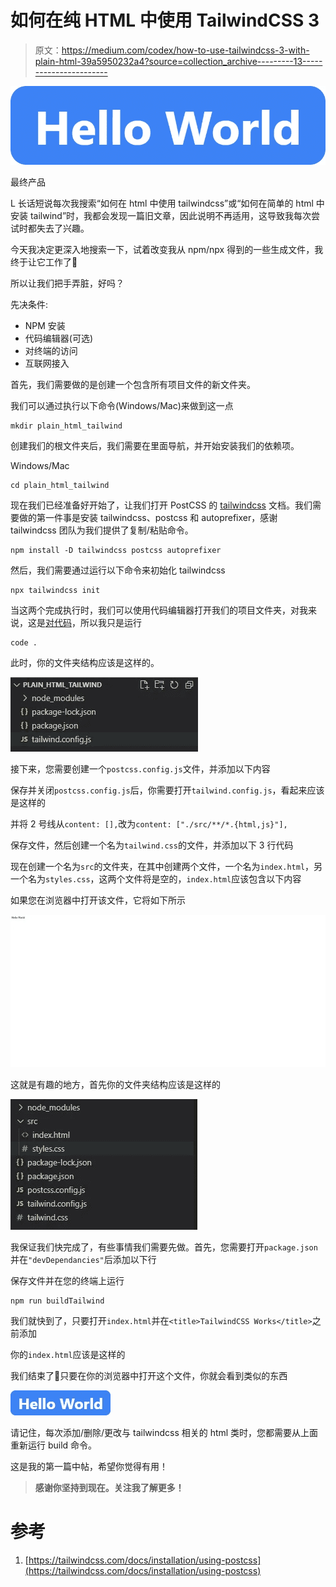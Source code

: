 # 如何在纯 HTML 中使用 TailwindCSS 3

> 原文：<https://medium.com/codex/how-to-use-tailwindcss-3-with-plain-html-39a5950232a4?source=collection_archive---------13----------------------->

![](img/3109b7434a31dd386e6870a7ce1b53ed.png)

最终产品

L 长话短说每次我搜索“如何在 html 中使用 tailwindcss”或“如何在简单的 html 中安装 tailwind”时，我都会发现一篇旧文章，因此说明不再适用，这导致我每次尝试时都失去了兴趣。

今天我决定更深入地搜索一下，试着改变我从 npm/npx 得到的一些生成文件，我终于让它工作了🎉

所以让我们把手弄脏，好吗？

先决条件:

*   NPM 安装
*   代码编辑器(可选)
*   对终端的访问
*   互联网接入

首先，我们需要做的是创建一个包含所有项目文件的新文件夹。

我们可以通过执行以下命令(Windows/Mac)来做到这一点

```
mkdir plain_html_tailwind
```

创建我们的根文件夹后，我们需要在里面导航，并开始安装我们的依赖项。

Windows/Mac

```
cd plain_html_tailwind
```

现在我们已经准备好开始了，让我们打开 PostCSS 的 [tailwindcss](https://tailwindcss.com/docs/installation/using-postcss) 文档。我们需要做的第一件事是安装 tailwindcss、postcss 和 autoprefixer，感谢 tailwindcss 团队为我们提供了复制/粘贴命令。

```
npm install -D tailwindcss postcss autoprefixer
```

然后，我们需要通过运行以下命令来初始化 tailwindcss

```
npx tailwindcss init
```

当这两个完成执行时，我们可以使用代码编辑器打开我们的项目文件夹，对我来说，这是[对代码](https://code.visualstudio.com/)，所以我只是运行

```
code .
```

此时，你的文件夹结构应该是这样的。

![](img/2acac10fcb232bde199ef610ee71b6e8.png)

接下来，您需要创建一个`postcss.config.js`文件，并添加以下内容

保存并关闭`postcss.config.js`后，你需要打开`tailwind.config.js`，看起来应该是这样的

并将 2 号线从`content: [],`改为`content: ["./src/**/*.{html,js}"],`

保存文件，然后创建一个名为`tailwind.css`的文件，并添加以下 3 行代码

现在创建一个名为`src`的文件夹，在其中创建两个文件，一个名为`index.html`，另一个名为`styles.css`，这两个文件将是空的，`index.html`应该包含以下内容

如果您在浏览器中打开该文件，它将如下所示

![](img/bbdc0ac892e4f97ff2d18ac6e2c59b49.png)

这就是有趣的地方，首先你的文件夹结构应该是这样的

![](img/dd06dc16a439a7a55bc9471742c05c67.png)

我保证我们快完成了，有些事情我们需要先做。首先，您需要打开`package.json`并在`"devDependancies"`后添加以下行

保存文件并在您的终端上运行

```
npm run buildTailwind
```

我们就快到了，只要打开`index.html`并在`<title>TailwindCSS Works</title>`之前添加

你的`index.html`应该是这样的

我们结束了🎉只要在你的浏览器中打开这个文件，你就会看到类似的东西

![](img/dfdcb0de5f3d9fd4ca94ee7e76e4686b.png)

请记住，每次添加/删除/更改与 tailwindcss 相关的 html 类时，您都需要从上面重新运行 build 命令。

这是我的第一篇中帖，希望你觉得有用！

> **感谢你坚持到现在。关注我了解更多！**

# 参考

1.  [https://tailwindcss.com/docs/installation/using-postcss](https://tailwindcss.com/docs/installation/using-postcss)